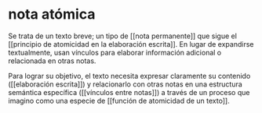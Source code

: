 # nota atómica
Se trata de un texto breve; un tipo de [[nota permanente]] que sigue el [[principio de atomicidad en la elaboración escrita]]. En lugar de expandirse textualmente, usan vínculos para elaborar información adicional o relacionada en otras notas.

Para lograr su objetivo, el texto necesita expresar claramente su contenido ([[elaboración escrita]]) y relacionarlo con otras notas en una estructura semántica específica ([[vínculos entre notas]]) a través de un proceso que imagino como una especie de [[función de atomicidad de un texto]].
